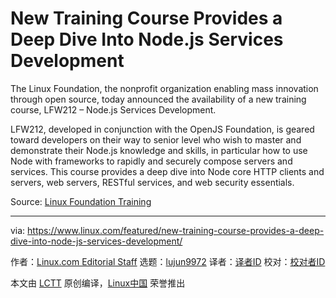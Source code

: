 [#]: collector: (lujun9972)
[#]: translator: ( )
[#]: reviewer: ( )
[#]: publisher: ( )
[#]: url: ( )
[#]: subject: (New Training Course Provides a Deep Dive Into Node.js Services Development)
[#]: via: (https://www.linux.com/featured/new-training-course-provides-a-deep-dive-into-node-js-services-development/)
[#]: author: (Linux.com Editorial Staff https://www.linux.com/author/linuxdotcom/)

New Training Course Provides a Deep Dive Into Node.js Services Development
======

The Linux Foundation, the nonprofit organization enabling mass innovation through open source, today announced the availability of a new training course, LFW212 – Node.js Services Development.

LFW212, developed in conjunction with the OpenJS Foundation, is geared toward developers on their way to senior level who wish to master and demonstrate their Node.js knowledge and skills, in particular how to use Node with frameworks to rapidly and securely compose servers and services. This course provides a deep dive into Node core HTTP clients and servers, web servers, RESTful services, and web security essentials.

Source: [Linux Foundation Training][1]

--------------------------------------------------------------------------------

via: https://www.linux.com/featured/new-training-course-provides-a-deep-dive-into-node-js-services-development/

作者：[Linux.com Editorial Staff][a]
选题：[lujun9972][b]
译者：[译者ID](https://github.com/译者ID)
校对：[校对者ID](https://github.com/校对者ID)

本文由 [LCTT](https://github.com/LCTT/TranslateProject) 原创编译，[Linux中国](https://linux.cn/) 荣誉推出

[a]: https://www.linux.com/author/linuxdotcom/
[b]: https://github.com/lujun9972
[1]: https://training.linuxfoundation.org/announcements/new-training-course-provides-a-deep-dive-into-node-js-services-development/?utm_source=linuxcom&utm_medium=blog&utm_campaign=node

